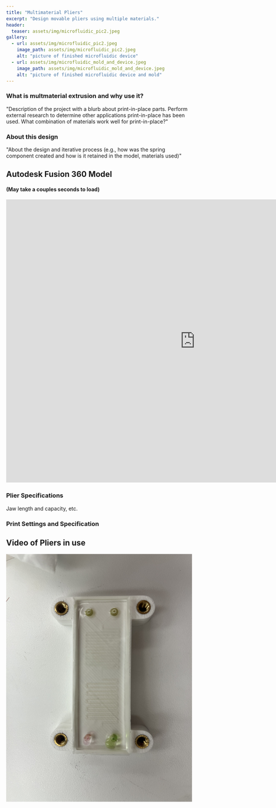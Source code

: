 ```yaml
---
title: "Multimaterial Pliers"
excerpt: "Design movable pliers using multiple materials."
header:
  teaser: assets/img/microfluidic_pic2.jpeg
gallery:
  - url: assets/img/microfluidic_pic2.jpeg
    image_path: assets/img/microfluidic_pic2.jpeg
    alt: "picture of finished microfluidic device"
  - url: assets/img/microfluidic_mold_and_device.jpeg
    image_path: assets/img/microfluidic_mold_and_device.jpeg
    alt: "picture of finished microfluidic device and mold"
---
```


### What is multmaterial extrusion and why use it?
"Description of the project with a blurb about print-in-place parts. Perform external
research to determine other applications print-in-place has been used. What
combination of materials work well for print-in-place?"


### About this design
  "About the design and iterative process (e.g., how was the spring component
created and how is it retained in the model, materials used)"

## Autodesk Fusion 360 Model
#### (May take a couples seconds to load)
<iframe src="https://vanderbilt643.autodesk360.com/shares/public/SH512d4QTec90decfa6e12cd8210f025b9b8?mode=embed" width="1024" height="768" allowfullscreen="true" webkitallowfullscreen="true" mozallowfullscreen="true"  frameborder="0"></iframe>

### Plier Specifications
Jaw length and capacity, etc. 
  

### Print Settings and Specification

  

## Video of Pliers in use
[![microfluidic device video](https://github.com/z-marshall/z-marshall.github.io/blob/main/assets/img/microfluidic_model_in_holder.jpeg)](https://youtube.com/shorts/tdT8q8riBro?feature=share "microfluidic operating video")
